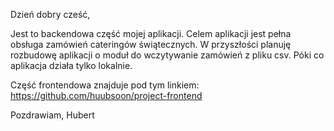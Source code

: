 Dzień dobry cześć, 

Jest to backendowa część mojej aplikacji. Celem aplikacji jest pełna obsługa zamówień cateringów świątecznych. 
W przyszłości planuję rozbudowę aplikacji o moduł do wczytywanie zamówień z pliku csv.
Póki co aplikacja działa tylko lokalnie. 

Część frontendowa znajduje pod tym linkiem: https://github.com/huubsoon/project-frontend

Pozdrawiam,
Hubert
